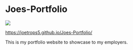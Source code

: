 # Joes-Portfolio 

<img src="/Images/screenshot.pngscreenshot.png">

https://joetrops5.github.io/Joes-Portfolio/

This is my portfolio website to showcase to my employers. 

